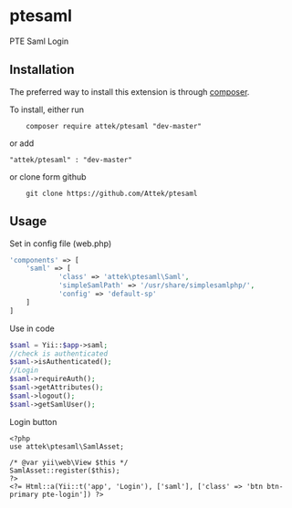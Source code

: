 # ptesaml
PTE Saml Login

## Installation

The preferred way to install this extension is through [composer](http://getcomposer.org/download/).

To install, either run
```
    composer require attek/ptesaml "dev-master" 
```

or add 

```
"attek/ptesaml" : "dev-master"
```

or clone form github

```
    git clone https://github.com/Attek/ptesaml
```

## Usage

Set in config file (web.php)
```php
'components' => [
    'saml' => [
            'class' => 'attek\ptesaml\Saml',
            'simpleSamlPath' => '/usr/share/simplesamlphp/',
            'config' => 'default-sp'
    ]
]
```

Use in code
```php
$saml = Yii::$app->saml;
//check is authenticated
$saml->isAuthenticated();
//Login
$saml->requireAuth();
$saml->getAttributes();
$saml->logout();
$saml->getSamlUser();
```
Login button
```
<?php
use attek\ptesaml\SamlAsset;

/* @var yii\web\View $this */
SamlAsset::register($this);
?>
<?= Html::a(Yii::t('app', 'Login'), ['saml'], ['class' => 'btn btn-primary pte-login']) ?>
```
